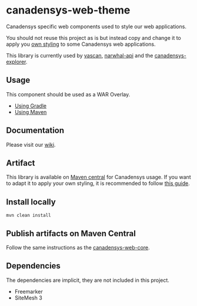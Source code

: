canadensys-web-theme
====================

Canadensys specific web components used to style our web applications.

You should not reuse this project as is but instead copy and change it to apply you [own styling](https://github.com/Canadensys/canadensys-web-theme/wiki/Create-your-own-theme) to some Canadensys web applications.

This library is currently used by [vascan](https://github.com/Canadensys/vascan), [narwhal-api](https://github.com/Canadensys/narwhal-api) and the [canadensys-explorer](https://github.com/Canadensys/canadensys-explorer).

## Usage
This component should be used as a WAR Overlay.

* [Using Gradle](https://github.com/scalding/gradle-waroverlay-plugin)
* [Using Maven](http://maven.apache.org/plugins/maven-war-plugin/overlays.html)

## Documentation
Please visit our [wiki](https://github.com/Canadensys/canadensys-web-theme/wiki).

## Artifact
This library is available on [Maven central](http://search.maven.org/#search%7Cga%7C1%7Ca%3A%22canadensys-web-theme%22) for Canadensys usage. If you want to adapt it to apply your own styling, it is recommended to follow [this guide](https://github.com/Canadensys/canadensys-web-theme/wiki/Create-your-own-theme).

## Install locally
```
mvn clean install
```

## Publish artifacts on Maven Central

Follow the same instructions as the [canadensys-web-core](https://github.com/Canadensys/canadensys-web-core#publish-artifacts-on-maven-central).

## Dependencies

The dependencies are implicit, they are not included in this project.
* Freemarker
* SiteMesh 3
